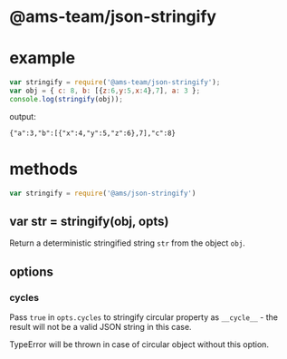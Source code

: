 # @ams-team/json-stringify

# example

``` js
var stringify = require('@ams-team/json-stringify');
var obj = { c: 8, b: [{z:6,y:5,x:4},7], a: 3 };
console.log(stringify(obj));
```

output:

```
{"a":3,"b":[{"x":4,"y":5,"z":6},7],"c":8}
```


# methods

``` js
var stringify = require('@ams/json-stringify')
```

## var str = stringify(obj, opts)

Return a deterministic stringified string `str` from the object `obj`.


## options

### cycles

Pass `true` in `opts.cycles` to stringify circular property as `__cycle__` - the result will not be a valid JSON string in this case.

TypeError will be thrown in case of circular object without this option.

